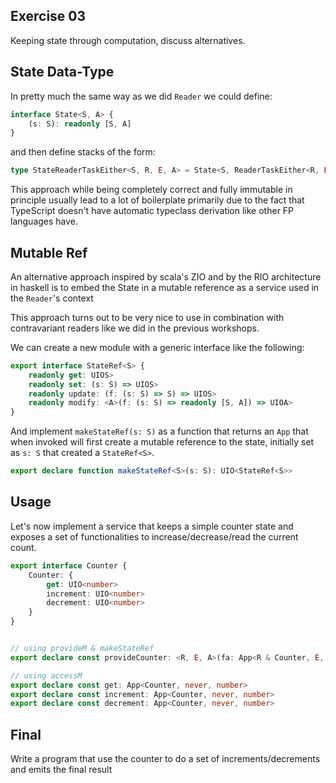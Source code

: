 ## Exercise 03

Keeping state through computation, discuss alternatives.

## State Data-Type

In pretty much the same way as we did `Reader` we could define:

```ts
interface State<S, A> {
    (s: S): readonly [S, A]
} 
```

and then define stacks of the form:

```ts
type StateReaderTaskEither<S, R, E, A> = State<S, ReaderTaskEither<R, E, readonly [S, A]>>
```

This approach while being completely correct and fully immutable in principle usually lead to a lot of boilerplate primarily due to the fact that TypeScript doesn't have automatic typeclass derivation like other FP languages have.

## Mutable Ref

An alternative approach inspired by scala's ZIO and by the RIO architecture in haskell is to embed the State in a mutable reference as a service used in the `Reader`'s context

This approach turns out to be very nice to use in combination with contravariant readers like we did in the previous workshops.

We can create a new module with a generic interface like the following:

```ts
export interface StateRef<S> {
    readonly get: UIOS>
    readonly set: (s: S) => UIOS>
    readonly update: (f: (s: S) => S) => UIOS>
    readonly modify: <A>(f: (s: S) => readonly [S, A]) => UIOA>
}
```

And implement `makeStateRef(s: S)` as a function that returns an `App` that when invoked will first create a mutable reference to the state, initially set as `s: S` that created a `StateRef<S>`.

```ts
export declare function makeStateRef<S>(s: S): UIO<StateRef<S>>
```

## Usage

Let's now implement a service that keeps a simple counter state and exposes a set of functionalities to increase/decrease/read the current count.

```ts
export interface Counter {
    Counter: {
        get: UIO<number>
        increment: UIO<number>
        decrement: UIO<number>
    }
}


// using provideM & makeStateRef
export declare const provideCounter: <R, E, A>(fa: App<R & Counter, E, A>) => App<R, E, A>

// using accessM
export declare const get: App<Counter, never, number>
export declare const increment: App<Counter, never, number>
export declare const decrement: App<Counter, never, number>
```

## Final
Write a program that use the counter to do a set of increments/decrements and emits the final result